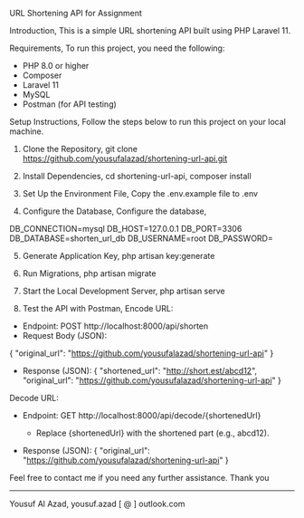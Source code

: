 
URL Shortening API for Assignment

Introduction, 
This is a simple URL shortening API built using PHP Laravel 11.

Requirements, 
To run this project, you need the following:
- PHP 8.0 or higher
- Composer
- Laravel 11
- MySQL
- Postman (for API testing)

Setup Instructions, 
Follow the steps below to run this project on your local machine.

1. Clone the Repository, 
git clone https://github.com/yousufalazad/shortening-url-api.git

2. Install Dependencies, 
cd shortening-url-api, 
composer install

3. Set Up the Environment File, 
Copy the .env.example file to .env


4. Configure the Database, 
Configure the database, 

DB_CONNECTION=mysql
DB_HOST=127.0.0.1
DB_PORT=3306
DB_DATABASE=shorten_url_db
DB_USERNAME=root
DB_PASSWORD=

5. Generate Application Key, 
php artisan key:generate

6. Run Migrations, 
php artisan migrate

7. Start the Local Development Server, 
php artisan serve


8. Test the API with Postman, 
Encode URL:
- Endpoint: POST http://localhost:8000/api/shorten
- Request Body (JSON):

{
  "original_url": "https://github.com/yousufalazad/shortening-url-api"
}

- Response (JSON):
{
  "shortened_url": "http://short.est/abcd12",
  "original_url": "https://github.com/yousufalazad/shortening-url-api"
}

Decode URL:
- Endpoint: GET http://localhost:8000/api/decode/{shortenedUrl}
  - Replace {shortenedUrl} with the shortened part (e.g., abcd12).

- Response (JSON):
{
  "original_url": "https://github.com/yousufalazad/shortening-url-api"
}

Feel free to contact me if you need any further assistance.
Thank you

---

Yousuf Al Azad, 
yousuf.azad [ @ ] outlook.com
